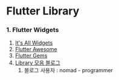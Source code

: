 # Flutter Library

### 1. Flutter Widgets
1. [It's All Widgets](https://itsallwidgets.com/)
2. [Flutter Awesome](https://flutterawesome.com/)
3. [Flutter Gems](https://fluttergems.dev/)
4. [Library 모음 블로그](https://nomad-programmer.tistory.com/256)
   1) 블로그 사용자 : nomad - programmer

<br>
